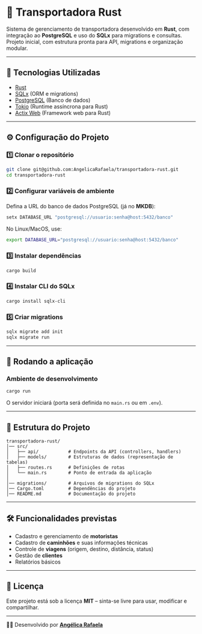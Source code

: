 # 🚛 Transportadora Rust

Sistema de gerenciamento de transportadora desenvolvido em **Rust**, com integração ao **PostgreSQL** e uso do **SQLx** para migrations e consultas.  
Projeto inicial, com estrutura pronta para API, migrations e organização modular.

---

## 📌 Tecnologias Utilizadas
- [Rust](https://www.rust-lang.org/)  
- [SQLx](https://docs.rs/sqlx/latest/sqlx/) (ORM e migrations)  
- [PostgreSQL](https://www.postgresql.org/) (Banco de dados)  
- [Tokio](https://tokio.rs/) (Runtime assíncrona para Rust)  
- [Actix Web](https://actix.rs/) (Framework web para Rust)

---

## ⚙️ Configuração do Projeto

### 1️⃣ Clonar o repositório
```bash
git clone git@github.com:AngelicaRafaela/transportadora-rust.git
cd transportadora-rust
````

### 2️⃣ Configurar variáveis de ambiente

Defina a URL do banco de dados PostgreSQL (já no **MKDB**):

```bash
setx DATABASE_URL "postgresql://usuario:senha@host:5432/banco"
```

No Linux/MacOS, use:

```bash
export DATABASE_URL="postgresql://usuario:senha@host:5432/banco"
```

### 3️⃣ Instalar dependências

```bash
cargo build
```

### 4️⃣ Instalar CLI do SQLx

```bash
cargo install sqlx-cli
```

### 5️⃣ Criar migrations

```bash
sqlx migrate add init
sqlx migrate run
```

---

## 🚀 Rodando a aplicação

### Ambiente de desenvolvimento

```bash
cargo run
```

O servidor iniciará (porta será definida no `main.rs` ou em `.env`).

---

## 📂 Estrutura do Projeto

```
transportadora-rust/
│── src/
│   ├── api/           # Endpoints da API (controllers, handlers)
│   ├── models/        # Estruturas de dados (representação de tabelas)
│   ├── routes.rs      # Definições de rotas
│   └── main.rs        # Ponto de entrada da aplicação
│
│── migrations/        # Arquivos de migrations do SQLx
│── Cargo.toml         # Dependências do projeto
│── README.md          # Documentação do projeto
```

---

## 🛠️ Funcionalidades previstas

* Cadastro e gerenciamento de **motoristas**
* Cadastro de **caminhões** e suas informações técnicas
* Controle de **viagens** (origem, destino, distância, status)
* Gestão de **clientes**
* Relatórios básicos

---

## 📄 Licença

Este projeto está sob a licença **MIT** – sinta-se livre para usar, modificar e compartilhar.

---

👩‍💻 Desenvolvido por **[Angélica Rafaela](https://www.linkedin.com/in/angélica-rafaela)**
